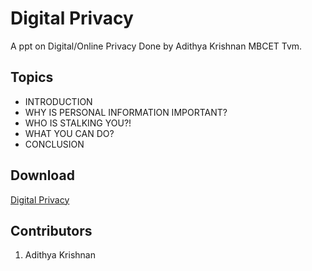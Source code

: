 # Digital Privacy
 A ppt on Digital/Online Privacy
 Done by Adithya Krishnan MBCET Tvm.

## Topics

- INTRODUCTION
- WHY IS PERSONAL INFORMATION IMPORTANT?
- WHO IS STALKING YOU?!
- WHAT YOU CAN DO?
- CONCLUSION

## Download
[Digital Privacy](https://github.com/CIRUS-LAB/Btech-Resources/blob/main/ppt/Digital%20Privacy/Digital%20Privacy.pptx)

## Contributors

1. Adithya Krishnan
